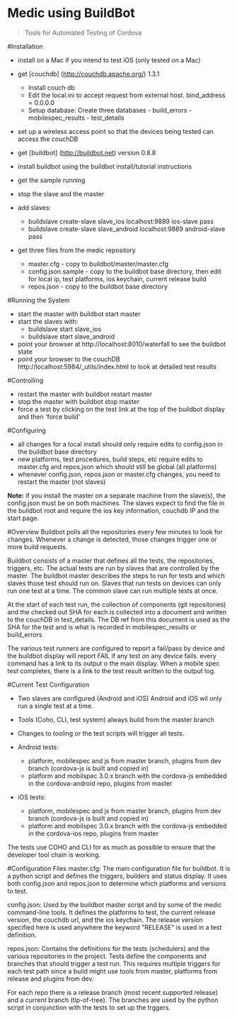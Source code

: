 
Medic using BuildBot
=======

> Tools for Automated Testing of Cordova

#Installation
- install on a Mac if you intend to test iOS (only tested on a Mac)
- get [couchdb] (http://couchdb.apache.org/) 1.3.1 
  - Install couch db
  - Edit the local.ini to accept request from external host.
      bind_address = 0.0.0.0
  - Setup database:
      Create three databases
        - build_errors
        - mobilespec_results
        - test_details

- set up a wireless access point so that the devices being tested can access the couchDB

- get [buildbot] (http://buildbot.net) version 0.8.8
- install buildbot using the buildbot install/tutorial instructions
- get the sample running
- stop the slave and the master
- add slaves:
  - buildslave create-slave slave_ios localhost:9889 ios-slave pass
  - buildslave create-slave slave_android localhost:9889 android-slave pass
 
- get three files from the medic repository
  - master.cfg - copy to buildbot/master/master.cfg
  - config.json.sample -  copy to the buildbot base directory, then edit for local ip, test platforms, ios keychain, current release build
  - repos.json - copy to the buildbot base directory

#Running the System
- start the master with buildbot start master
- start the slaves with:
  -  buildslave start slave_ios
  -  buildslave start slave_android
- point your browser at http://localhost:8010/waterfall to see the buildbot state
- point your browser to the couchDB http://localhost:5984/_utils/index.html to look at detailed test results

#Controlling
- restart the master with buildbot restart master
- stop the master with buildbot stop master
- force a test by clicking on the test link at the top of the buildbot display and then 'force build'

#Configuring
- all changes for a local install should only require edits to config.json in the buildbot base directory
- new platforms, test procedures, build steps, etc require edits to master.cfg and repos.json which should still be global (all platforms)
- whenever config.json, repos.json or master.cfg changes, you need to restart the master (not slaves)

**Note:**  if you install the master on a separate machine from the slave(s), the config.json must be on both machines. 
The slaves expect to find the file in the buildbot root and require the ios key information, couchdb IP and the start page.

#Overview
Buildbot polls all the repositories every few minutes to look for changes. Whenever a change is detected, those changes trigger one or more build requests. 

Buildbot consists of a master that defines all the tests, the repositories, triggers, etc.
The actual tests are run by slaves that are controlled by the master. The buildbot master describes the steps to run for tests and which slaves those test should run on. 
Slaves that run tests on devices can only run one test at a time.
The common slave can run multiple tests at once.

At the start of each test run, the collection of components (git repositories) and the checked out SHA for each is collected into a document and written to the couchDB in test_details. 
The DB ref from this document is used as the SHA for the test and is what is recorded in mobilespec_results or build_errors

The various test runners are configured to report a fail/pass by device and the buildbot display will report FAIL if any test on any device fails. 
every command has a link to its output o the main display. When a mobile spec test completes, there is a link to the test result written to the output log.

#Current Test Configuration
- Two slaves are configured (Android and iOS) Android and iOS wil only run a single test at a time.
- Tools (Coho, CLI, test system) always build from the master branch
- Changes to tooling or the test scripts will trigger all tests.

- Android tests:
  - platform, mobilespec and js  from master branch, plugins from dev branch (cordova-js is built and copied in)
  - platform and mobilspec 3.0.x branch with the cordova-js embedded in the cordova-android repo, plugins from master

- iOS tests:
  - platform, mobilespec and js  from master branch, plugins from dev branch (cordova-js is built and copied in)
  - platform and mobilspec 3.0.x branch with the cordova-js embedded in the cordova-ios repo, plugins from master


The tests use COHO and CLI for as much as possible to ensure that the developer tool chain is working.

#Configuration Files
master.cfg: The main configuration file for buildbot. It is a python script and defines the triggers, builders and status display.
It uses both config.json and repos.json to determine which platforms and versions to test.

config.json: 
Used by the buildbot master script and by some of the medic command-line tools. 
It defines the platforms to test, the current release version, the couchdb url, and the ios keychain. 
The release version specified here is used anywhere the keyword "RELEASE" is used in a test definition.


repos.json: 
Contains the definitions for the tests (schedulers) and the various repositories in the project. 
Tests define the components and branches that should trigger a test run. 
This requires multiple triggers for each test path since a build might use tools from master, platforms from release and plugins from dev.

For each repo there is a release branch (most recent supported release) and a current branch (tip-of-tree). 
The branches are used by the python script in conjunction with the tests to set up the trggers. 
  

 
